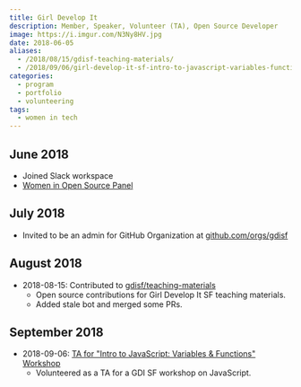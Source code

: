 ```yaml
---
title: Girl Develop It
description: Member, Speaker, Volunteer (TA), Open Source Developer
image: https://i.imgur.com/N3Ny8HV.jpg
date: 2018-06-05
aliases:
  - /2018/08/15/gdisf-teaching-materials/
  - /2018/09/06/girl-develop-it-sf-intro-to-javascript-variables-functions-ta/
categories:
  - program
  - portfolio
  - volunteering
tags:
  - women in tech
---
```


## June 2018

- Joined Slack workspace
- [Women in Open Source Panel](/2018/06/26/panel-women-in-open-source/)

## July 2018

- Invited to be an admin for GitHub Organization at [github.com/orgs/gdisf](https://github.com/orgs/gdisf)

## August 2018

- 2018-08-15: Contributed to [gdisf/teaching-materials](https://github.com/gdisf/teaching-materials/commits?author=fvcproductions)
  - Open source contributions for Girl Develop It SF teaching materials.
  - Added stale bot and merged some PRs.

## September 2018

- 2018-09-06: [TA for "Intro to JavaScript: Variables & Functions" Workshop](https://www.meetup.com/Girl-Develop-It-San-Francisco/events/253392437/)
  - Volunteered as a TA for a GDI SF workshop on JavaScript.
